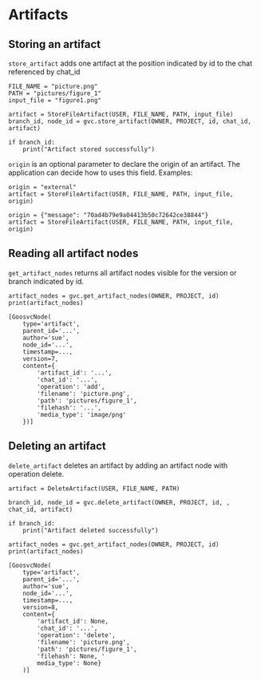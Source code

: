# Artifacts

## Storing an artifact
`store_artifact` adds one artifact at the position indicated by id to the chat referenced by chat_id
```
FILE_NAME = "picture.png"
PATH = "pictures/figure_1"
input_file = "figure1.png"  

artifact = StoreFileArtifact(USER, FILE_NAME, PATH, input_file)
branch_id, node_id = gvc.store_artifact(OWNER, PROJECT, id, chat_id, artifact)

if branch_id:
    print("Artifact stored successfully")
```
`origin` is an optional parameter to declare the origin of an artifact. The application can decide how to uses this field. Examples:
```
origin = "external"
artifact = StoreFileArtifact(USER, FILE_NAME, PATH, input_file, origin)

origin = {"message": "70ad4b79e9a04413b50c72642ce38844"}
artifact = StoreFileArtifact(USER, FILE_NAME, PATH, input_file, origin)
```

## Reading all artifact nodes 
`get_artifact_nodes` returns all artifact nodes visible for the version or branch indicated by id.
```
artifact_nodes = gvc.get_artifact_nodes(OWNER, PROJECT, id)
print(artifact_nodes)
```
```
[GoosvcNode(
    type='artifact', 
    parent_id='...', 
    author='sue', 
    node_id='...', 
    timestamp=..., 
    version=7,
    content={
        'artifact_id': '...', 
        'chat_id': '...', 
        'operation': 'add', 
        'filename': 'picture.png', 
        'path': 'pictures/figure_1', 
        'filehash': '...', 
        'media_type': 'image/png'
    })]
```

## Deleting an artifact
`delete_artifact` deletes an artifact by adding an artifact node with operation delete.
```
artifact = DeleteArtifact(USER, FILE_NAME, PATH)

branch_id, node_id = gvc.delete_artifact(OWNER, PROJECT, id, , chat_id, artifact)

if branch_id:
    print("Artifact deleted successfully")
```
```
artifact_nodes = gvc.get_artifact_nodes(OWNER, PROJECT, id)
print(artifact_nodes)
```
```
[GoosvcNode(
    type='artifact', 
    parent_id='...', 
    author='sue', 
    node_id='...', 
    timestamp=..., 
    version=8,
    content={
        'artifact_id': None, 
        'chat_id': '...', 
        'operation': 'delete', 
        'filename': 'picture.png', 
        'path': 'pictures/figure_1', 
        'filehash': None, '
        media_type': None}
    )]

```




